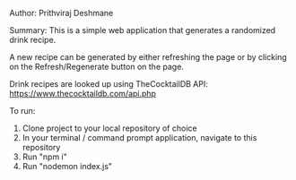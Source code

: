 Author: Prithviraj Deshmane

Summary:
This is a simple web application that generates a randomized drink recipe.

A new recipe can be generated by either refreshing the page or by clicking on the Refresh/Regenerate button on the page.

Drink recipes are looked up using TheCocktailDB API: https://www.thecocktaildb.com/api.php

To run:
1. Clone project to your local repository of choice
2. In your terminal / command prompt application, navigate to this repository
3. Run "npm i"
4. Run "nodemon index.js"
